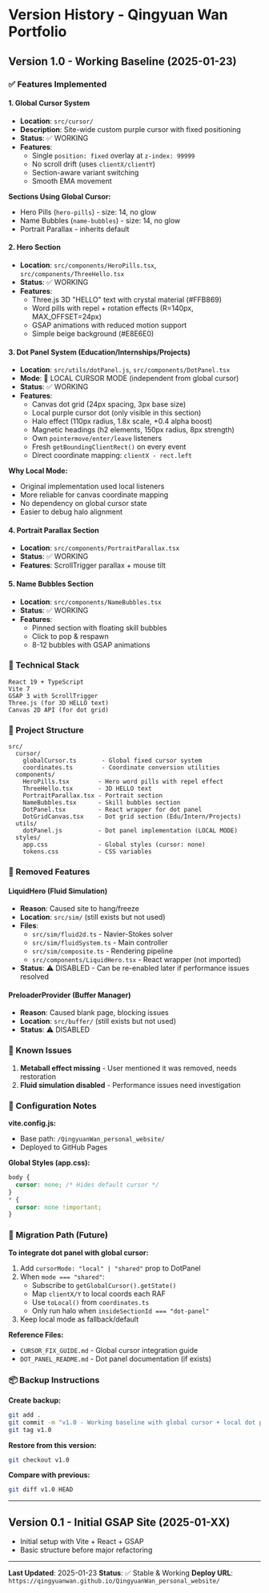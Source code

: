 # Version History - Qingyuan Wan Portfolio

## Version 1.0 - Working Baseline (2025-01-23)

### ✅ Features Implemented

#### 1. Global Cursor System
- **Location**: `src/cursor/`
- **Description**: Site-wide custom purple cursor with fixed positioning
- **Status**: ✅ WORKING
- **Features**:
  - Single `position: fixed` overlay at `z-index: 99999`
  - No scroll drift (uses `clientX/clientY`)
  - Section-aware variant switching
  - Smooth EMA movement

**Sections Using Global Cursor:**
- Hero Pills (`hero-pills`) - size: 14, no glow
- Name Bubbles (`name-bubbles`) - size: 14, no glow
- Portrait Parallax - inherits default

#### 2. Hero Section
- **Location**: `src/components/HeroPills.tsx`, `src/components/ThreeHello.tsx`
- **Status**: ✅ WORKING
- **Features**:
  - Three.js 3D "HELLO" text with crystal material (#FFB869)
  - Word pills with repel + rotation effects (R=140px, MAX_OFFSET=24px)
  - GSAP animations with reduced motion support
  - Simple beige background (#E8E6E0)

#### 3. Dot Panel System (Education/Internships/Projects)
- **Location**: `src/utils/dotPanel.js`, `src/components/DotPanel.tsx`
- **Mode**: 🔧 LOCAL CURSOR MODE (independent from global cursor)
- **Status**: ✅ WORKING
- **Features**:
  - Canvas dot grid (24px spacing, 3px base size)
  - Local purple cursor dot (only visible in this section)
  - Halo effect (110px radius, 1.8x scale, +0.4 alpha boost)
  - Magnetic headings (h2 elements, 150px radius, 8px strength)
  - Own `pointermove/enter/leave` listeners
  - Fresh `getBoundingClientRect()` on every event
  - Direct coordinate mapping: `clientX - rect.left`

**Why Local Mode:**
- Original implementation used local listeners
- More reliable for canvas coordinate mapping
- No dependency on global cursor state
- Easier to debug halo alignment

#### 4. Portrait Parallax Section
- **Location**: `src/components/PortraitParallax.tsx`
- **Status**: ✅ WORKING
- **Features**: ScrollTrigger parallax + mouse tilt

#### 5. Name Bubbles Section
- **Location**: `src/components/NameBubbles.tsx`
- **Status**: ✅ WORKING
- **Features**:
  - Pinned section with floating skill bubbles
  - Click to pop & respawn
  - 8-12 bubbles with GSAP animations

### 🔧 Technical Stack

```
React 19 + TypeScript
Vite 7
GSAP 3 with ScrollTrigger
Three.js (for 3D HELLO text)
Canvas 2D API (for dot grid)
```

### 📁 Project Structure

```
src/
  cursor/
    globalCursor.ts       - Global fixed cursor system
    coordinates.ts        - Coordinate conversion utilities
  components/
    HeroPills.tsx        - Hero word pills with repel effect
    ThreeHello.tsx       - 3D HELLO text
    PortraitParallax.tsx - Portrait section
    NameBubbles.tsx      - Skill bubbles section
    DotPanel.tsx         - React wrapper for dot panel
    DotGridCanvas.tsx    - Dot grid section (Edu/Intern/Projects)
  utils/
    dotPanel.js          - Dot panel implementation (LOCAL MODE)
  styles/
    app.css              - Global styles (cursor: none)
    tokens.css           - CSS variables
```

### 🚫 Removed Features

#### LiquidHero (Fluid Simulation)
- **Reason**: Caused site to hang/freeze
- **Location**: `src/sim/` (still exists but not used)
- **Files**:
  - `src/sim/fluid2d.ts` - Navier-Stokes solver
  - `src/sim/fluidSystem.ts` - Main controller
  - `src/sim/composite.ts` - Rendering pipeline
  - `src/components/LiquidHero.tsx` - React wrapper (not imported)
- **Status**: ⚠️ DISABLED - Can be re-enabled later if performance issues resolved

#### PreloaderProvider (Buffer Manager)
- **Reason**: Caused blank page, blocking issues
- **Location**: `src/buffer/` (still exists but not used)
- **Status**: ⚠️ DISABLED

### 🐛 Known Issues

1. **Metaball effect missing** - User mentioned it was removed, needs restoration
2. **Fluid simulation disabled** - Performance issues need investigation

### 📝 Configuration Notes

**vite.config.js:**
- Base path: `/QingyuanWan_personal_website/`
- Deployed to GitHub Pages

**Global Styles (app.css):**
```css
body {
  cursor: none; /* Hides default cursor */
}
* {
  cursor: none !important;
}
```

### 🔄 Migration Path (Future)

**To integrate dot panel with global cursor:**

1. Add `cursorMode: "local" | "shared"` prop to DotPanel
2. When `mode === "shared"`:
   - Subscribe to `getGlobalCursor().getState()`
   - Map `clientX/Y` to local coords each RAF
   - Use `toLocal()` from `coordinates.ts`
   - Only run halo when `insideSectionId === "dot-panel"`
3. Keep local mode as fallback/default

**Reference Files:**
- `CURSOR_FIX_GUIDE.md` - Global cursor integration guide
- `DOT_PANEL_README.md` - Dot panel documentation (if exists)

### 📦 Backup Instructions

**Create backup:**
```bash
git add .
git commit -m "v1.0 - Working baseline with global cursor + local dot panel"
git tag v1.0
```

**Restore from this version:**
```bash
git checkout v1.0
```

**Compare with previous:**
```bash
git diff v1.0 HEAD
```

---

## Version 0.1 - Initial GSAP Site (2025-01-XX)

- Initial setup with Vite + React + GSAP
- Basic structure before major refactoring

---

**Last Updated**: 2025-01-23
**Status**: ✅ Stable & Working
**Deploy URL**: `https://qingyuanwan.github.io/QingyuanWan_personal_website/`
